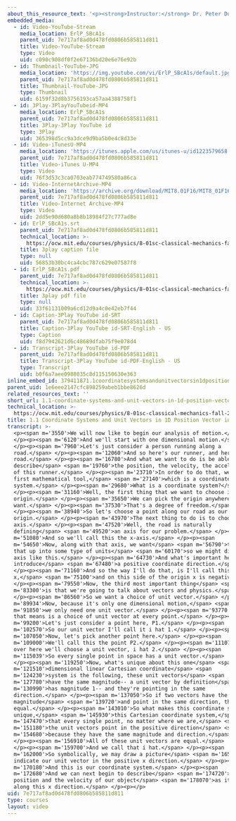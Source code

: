 ```yaml
---
about_this_resource_text: '<p><strong>Instructor:</strong> Dr. Peter Dourmashkin</p>'
embedded_media:
  - id: Video-YouTube-Stream
    media_location: ErlP_SBcA1s
    parent_uid: 7e717af8ad0d478fd0806b585811d811
    title: Video-YouTube-Stream
    type: Video
    uid: c090c908df0f2e67136bd20e6e76e92b
  - id: Thumbnail-YouTube-JPG
    media_location: 'https://img.youtube.com/vi/ErlP_SBcA1s/default.jpg'
    parent_uid: 7e717af8ad0d478fd0806b585811d811
    title: Thumbnail-YouTube-JPG
    type: Thumbnail
    uid: 6159f32d8b3756193ca57aa4388758f1
  - id: 3Play-3PlayYouTubeid-MP4
    media_location: ErlP_SBcA1s
    parent_uid: 7e717af8ad0d478fd0806b585811d811
    title: 3Play-3Play YouTube id
    type: 3Play
    uid: 365398d5cc9a3dce9d9ba5b0e4c8d33e
  - id: Video-iTunesU-MP4
    media_location: 'https://itunes.apple.com/us/itunes-u/id1223579658'
    parent_uid: 7e717af8ad0d478fd0806b585811d811
    title: Video-iTunes U-MP4
    type: Video
    uid: 76f3d53c3ca0703eab774749580a86ca
  - id: Video-InternetArchive-MP4
    media_location: 'https://archive.org/download/MIT8.01F16/MIT8_01F16_L01v01_360p.mp4'
    parent_uid: 7e717af8ad0d478fd0806b585811d811
    title: Video-Internet Archive-MP4
    type: Video
    uid: 2dd5e90d680a8b8b18984f27c777ad8e
  - id: ErlP_SBcA1s.srt
    parent_uid: 7e717af8ad0d478fd0806b585811d811
    technical_location: >-
      https://ocw.mit.edu/courses/physics/8-01sc-classical-mechanics-fall-2016/week-1-kinematics/1.1-coordinate-systems-and-unit-vectors-in-1d-position-vector-in-1d/1.1-coordinate-systems-and-unit-vectors-in-1d-position-vector-in-1d/ErlP_SBcA1s.srt
    title: 3play caption file
    type: null
    uid: 56853b30bc4ca4cbc787c629e07587f8
  - id: ErlP_SBcA1s.pdf
    parent_uid: 7e717af8ad0d478fd0806b585811d811
    technical_location: >-
      https://ocw.mit.edu/courses/physics/8-01sc-classical-mechanics-fall-2016/week-1-kinematics/1.1-coordinate-systems-and-unit-vectors-in-1d-position-vector-in-1d/1.1-coordinate-systems-and-unit-vectors-in-1d-position-vector-in-1d/ErlP_SBcA1s.pdf
    title: 3play pdf file
    type: null
    uid: 33f61131009a6cd12d9a4c0e42eb7f44
  - id: Caption-3Play YouTube id-SRT
    parent_uid: 7e717af8ad0d478fd0806b585811d811
    title: Caption-3Play YouTube id-SRT-English - US
    type: Caption
    uid: f8d7942621d6c48689dfab75f9e078d4
  - id: Transcript-3Play YouTube id-PDF
    parent_uid: 7e717af8ad0d478fd0806b585811d811
    title: Transcript-3Play YouTube id-PDF-English - US
    type: Transcript
    uid: b0f6a7aee0988035c8d115150630e363
inline_embed_id: 379411871.1coordinatesystemsandunitvectorsin1dpositionvectorin1d44628769
parent_uid: 1e6eee2147cfc898259abeb1bbe8626d
related_resources_text: ''
short_url: 1.1-coordinate-systems-and-unit-vectors-in-1d-position-vector-in-1d
technical_location: >-
  https://ocw.mit.edu/courses/physics/8-01sc-classical-mechanics-fall-2016/week-1-kinematics/1.1-coordinate-systems-and-unit-vectors-in-1d-position-vector-in-1d/1.1-coordinate-systems-and-unit-vectors-in-1d-position-vector-in-1d
title: 1.1 Coordinate Systems and Unit Vectors in 1D Position Vector in 1D
transcript: >-
  <p><span m='3550'>We will now like to begin our analysis of motion.</span>
  </p><p><span m='6120'>And we'll start with one dimensional motion.</span>
  </p><p><span m='7960'>Let's just consider a person running along a
  road.</span> </p><p><span m='12060'>And so here's our runner, and here's our
  road.</span> </p><p><span m='16780'>And what we want to do is be able to
  describe</span> <span m='19760'>the position, the velocity, the acceleration
  of this runner.</span> </p><p><span m='23710'>In order to do that, we need our
  first mathematical tool,</span> <span m='27140'>which is a coordinate
  system.</span> </p><p><span m='29680'>What is a coordinate system?</span>
  </p><p><span m='31160'>Well, the first thing that we want to choose is an
  origin.</span> </p><p><span m='35650'>We can pick the origin anywhere we
  want.</span> </p><p><span m='37530'>That's a degree of freedom.</span>
  </p><p><span m='38940'>So let's choose a point along our road as our
  origin.</span> </p><p><span m='43970'>The next thing to do is to choose an
  axis.</span> </p><p><span m='47520'>Well, the road is naturally
  defining</span> <span m='49520'>an axis for our problem.</span> </p><p><span
  m='51080'>And so we'll call this the x-axis.</span> </p><p><span
  m='54650'>Now, along with that axis, we want</span> <span m='56790'>to divide
  that up into some type of units</span> <span m='60170'>so we might divide our
  axis like this.</span> </p><p><span m='64730'>And what's important here is to
  introduce</span> <span m='67480'>a positive coordinate direction.</span>
  </p><p><span m='71160'>And so the way I'll do that, is I'll call this the plus
  x,</span> <span m='75100'>and on this side of the origin x is negative.</span>
  </p><p><span m='79550'>Now, the third most important thing</span> <span
  m='83300'>is that we're going to talk about vectors and physics.</span>
  </p><p><span m='86560'>So we want a choice of unit vector.</span> </p><p><span
  m='89934'>Now, because it's only one dimensional motion,</span> <span
  m='91850'>we only need one unit vector.</span> </p><p><span m='93770'>So what
  that means is a choice of unit vector at every point.</span> </p><p><span
  m='99200'>Let's just consider a point here, P1.</span> </p><p><span
  m='102570'>So our unit vector I'll call it i hat 1.</span> </p><p><span
  m='107050'>Now, let's pick another point here.</span> </p><p><span
  m='109000'>We'll call this the point P2.</span> </p><p><span m='111070'>And
  over here we'll choose a unit vector, i hat 2.</span> </p><p><span
  m='115039'>So every single point in space has a unit vector.</span>
  </p><p><span m='119250'>Now, what's unique about this one</span> <span
  m='121510'>dimensional linear Cartesian coordinate</span> <span
  m='124230'>system is the following, these unit vectors</span> <span
  m='127780'>have the same magnitude-- a unit vector by definition</span> <span
  m='130990'>has magnitude 1-- and they're pointing in the same
  direction.</span> </p><p><span m='137050'>So if two vectors have the same
  magnitude</span> <span m='139720'>and point in the same direction, they are
  equal.</span> </p><p><span m='143010'>So what makes this coordinate system
  unique,</span> <span m='145930'>this Cartesian coordinate system,</span> <span
  m='147470'>that every single point, no matter where we are,</span> <span
  m='151180'>the unit vectors point in the positive direction</span> <span
  m='154680'>because they have the same magnitude and direction.</span>
  </p><p><span m='156910'>All of these unit vectors are equal.</span>
  </p><p><span m='159700'>And we call that i hat.</span> </p><p><span
  m='162000'>So symbolically, we may draw a picture</span> <span m='165800'>and
  indicate our unit vector in the positive x direction.</span> </p><p><span
  m='170180'>And this is our coordinate system.</span> </p><p><span
  m='172680'>And we can next begin to describe</span> <span m='174720'>the
  position and the velocity of our object</span> <span m='178070'>as it's moving
  along this x direction.</span> </p><p></p>
uid: 7e717af8ad0d478fd0806b585811d811
type: courses
layout: video
---
```


